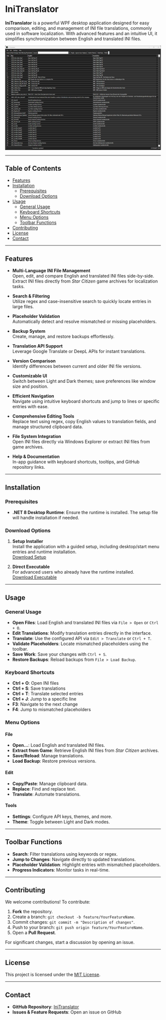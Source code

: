 # IniTranslator

**IniTranslator** is a powerful WPF desktop application designed for easy comparison, editing, and management of INI file translations, commonly used in software localization. With advanced features and an intuitive UI, it simplifies synchronization between English and translated INI files.

![Screenshot](Image.png)

---

## Table of Contents

- [Features](#features)
- [Installation](#installation)
  - [Prerequisites](#prerequisites)
  - [Download Options](#download-options)
- [Usage](#usage)
  - [General Usage](#general-usage)
  - [Keyboard Shortcuts](#keyboard-shortcuts)
  - [Menu Options](#menu-options)
  - [Toolbar Functions](#toolbar-functions)
- [Contributing](#contributing)
- [License](#license)
- [Contact](#contact)

---

## Features

- **Multi-Language INI File Management**  
  Open, edit, and compare English and translated INI files side-by-side. Extract INI files directly from *Star Citizen* game archives for localization tasks.
  
- **Search & Filtering**  
  Utilize regex and case-insensitive search to quickly locate entries in large files.

- **Placeholder Validation**  
  Automatically detect and resolve mismatched or missing placeholders.

- **Backup System**  
  Create, manage, and restore backups effortlessly.

- **Translation API Support**  
  Leverage Google Translate or DeepL APIs for instant translations.

- **Version Comparison**  
  Identify differences between current and older INI file versions.

- **Customizable UI**  
  Switch between Light and Dark themes; save preferences like window size and position.

- **Efficient Navigation**  
  Navigate using intuitive keyboard shortcuts and jump to lines or specific entries with ease.

- **Comprehensive Editing Tools**  
  Replace text using regex, copy English values to translation fields, and manage structured clipboard data.

- **File System Integration**  
  Open INI files directly via Windows Explorer or extract INI files from game archives.

- **Help & Documentation**  
  In-app guidance with keyboard shortcuts, tooltips, and GitHub repository links.

---

## Installation

### Prerequisites

- **.NET 8 Desktop Runtime**: Ensure the runtime is installed. The setup file will handle installation if needed.

### Download Options

1. **Setup Installer**  
   Install the application with a guided setup, including desktop/start menu entries and runtime installation.  
   [Download Setup](https://github.com/ROBdk97/IniTranslator/releases/download/latest/IniTranslatorSetup.msi)

2. **Direct Executable**  
   For advanced users who already have the runtime installed.  
   [Download Executable](https://github.com/ROBdk97/IniTranslator/releases/download/latest/Release.zip)

---

## Usage

### General Usage

- **Open Files**: Load English and translated INI files via `File > Open` or `Ctrl + O`.
- **Edit Translations**: Modify translation entries directly in the interface.
- **Translate**: Use the configured API via `Edit > Translate` or `Ctrl + T`.
- **Validate Placeholders**: Locate mismatched placeholders using the toolbar.
- **Save Work**: Save your changes with `Ctrl + S`.
- **Restore Backups**: Reload backups from `File > Load Backup`.

### Keyboard Shortcuts

- **Ctrl + O**: Open INI files  
- **Ctrl + S**: Save translations  
- **Ctrl + T**: Translate selected entries  
- **Ctrl + J**: Jump to a specific line  
- **F3**: Navigate to the next change  
- **F4**: Jump to mismatched placeholders  

### Menu Options

#### File  
- **Open...**: Load English and translated INI files.  
- **Extract from Game**: Retrieve English INI files from *Star Citizen* archives.  
- **Save/Reload**: Manage translations.  
- **Load Backup**: Restore previous versions.  

#### Edit  
- **Copy/Paste**: Manage clipboard data.  
- **Replace**: Find and replace text.  
- **Translate**: Automate translations.  

#### Tools  
- **Settings**: Configure API keys, themes, and more.  
- **Theme**: Toggle between Light and Dark modes.  

---

## Toolbar Functions

- **Search**: Filter translations using keywords or regex.  
- **Jump to Changes**: Navigate directly to updated translations.  
- **Placeholder Validation**: Highlight entries with mismatched placeholders.  
- **Progress Indicators**: Monitor tasks in real-time.  

---

## Contributing

We welcome contributions! To contribute:

1. **Fork** the repository.  
2. Create a branch: `git checkout -b feature/YourFeatureName`.  
3. Commit changes: `git commit -m "Description of changes"`.  
4. Push to your branch: `git push origin feature/YourFeatureName`.  
5. Open a **Pull Request**.

For significant changes, start a discussion by opening an issue.

---

## License

This project is licensed under the [MIT License](https://github.com/ROBdk97/IniTranslator/blob/main/LICENSE).

---

## Contact

- **GitHub Repository**: [IniTranslator](https://github.com/ROBdk97/IniTranslator)  
- **Issues & Feature Requests**: Open an issue on GitHub  
